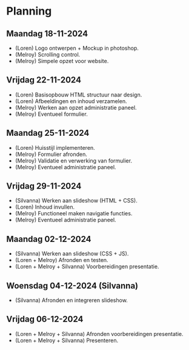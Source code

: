 # Planning

## Maandag 18-11-2024
- (Loren) Logo ontwerpen + Mockup in photoshop.
- (Melroy) Scrolling control.
- (Melroy) Simpele opzet voor website.

## Vrijdag 22-11-2024
- (Loren) Basisopbouw HTML structuur naar design.
- (Loren) Afbeeldingen en inhoud verzamelen.
- (Melroy) Werken aan opzet administratie paneel.
- (Melroy) Eventueel formulier.

## Maandag 25-11-2024
- (Loren) Huisstijl implementeren.
- (Melroy) Formulier afronden.
- (Melroy) Validatie en verwerking van formulier.
- (Melroy) Eventueel administratie paneel.

## Vrijdag 29-11-2024
- (Silvanna) Werken aan slideshow (HTML + CSS).
- (Loren) Inhoud invullen.
- (Melroy) Functioneel maken navigatie functies.
- (Melroy) Eventueel administratie paneel.

## Maandag 02-12-2024
- (Silvanna) Werken aan slideshow (CSS + JS).
- (Loren + Melroy) Afronden en testen.
- (Loren + Melroy + Silvanna) Voorbereidingen presentatie.

## Woensdag 04-12-2024 (Silvanna)
- (Silvanna) Afronden en integreren slideshow.

## Vrijdag 06-12-2024
- (Loren + Melroy + Silvanna) Afronden voorbereidingen presentatie.
- (Loren + Melroy + Silvanna) Presenteren.
